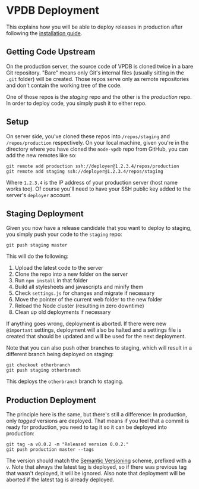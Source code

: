 # VPDB Deployment

This explains how you will be able to deploy releases in production after following the [installation guide](INSTALL.md).

## Getting Code Upstream

On the production server, the source code of VPDB is cloned twice in a bare Git repository. "Bare" means only Git's
internal files (usually sitting in the ``.git`` folder) will be created. Those repos serve only as remote repositories
and don't contain the working tree of the code.

One of those repos is the *staging* repo and the other is the *production* repo. In order to deploy code, you simply
push it to either repo.

## Setup

On server side, you've cloned these repos into ``/repos/staging`` and ``/repos/production`` respectively. On your local
machine, given you're in the directory where you have cloned the ``node-vpdb`` repo from GitHub, you can add the new
remotes like so:

	git remote add production ssh://deployer@1.2.3.4/repos/production
	git remote add staging ssh://deployer@1.2.3.4/repos/staging

Where ``1.2.3.4`` is the IP address of your production server (host name works too). Of course you'll need to have your
SSH public key added to the server's ``deployer`` account.

## Staging Deployment

Given you now have a release candidate that you want to deploy to staging, you simply push your code to the ``staging``
repo:

	git push staging master

This will do the following:

1. Upload the latest code to the server
2. Clone the repo into a new folder on the server
3. Run ``npm install`` in that folder
4. Build all stylesheets and javascripts and minify them
5. Check `settings.js` for changes and migrate if necessary
6. Move the pointer of the current web folder to the new folder
7. Reload the Node cluster (resulting in zero downtime)
8. Clean up old deployments if necessary

If anything goes wrong, deployment is aborted. If there were new `@important` settings, deployment will also be halted
and a settings file is created that should be updated and will be used for the next deployment.

Note that you can also push other branches to staging, which will result in a different branch being deployed on 
staging:

	git checkout otherbranch
	git push staging otherbranch
	
This deploys the `otherbranch` branch to staging.

## Production Deployment

The principle here is the same, but there's still a difference: In production, only *tagged* versions are deployed. That
means if you feel that a commit is ready for production, you need to tag it so it can be deployed into production:

	git tag -a v0.0.2 -m "Released version 0.0.2."
	git push production master --tags

The version should match the [Semantic Versioning](http://semver.org/) scheme, prefixed with a ``v``. Note that always
the latest tag is deployed, so if there was previous tag that wasn't deployed, it will be ignored. Also note that
deployment will be aborted if the latest tag is already deployed.

